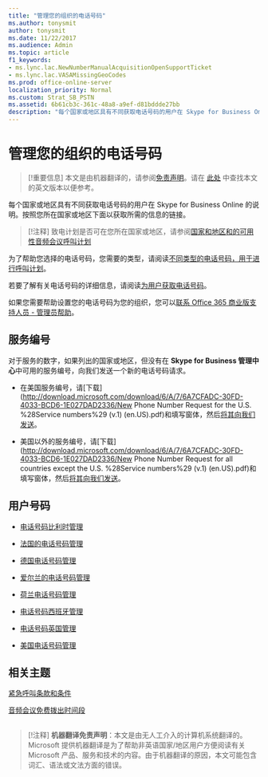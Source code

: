 ```yaml
---
title: "管理您的组织的电话号码"
ms.author: tonysmit
author: tonysmit
ms.date: 11/22/2017
ms.audience: Admin
ms.topic: article
f1_keywords:
- ms.lync.lac.NewNumberManualAcquisitionOpenSupportTicket
- ms.lync.lac.VASAMissingGeoCodes
ms.prod: office-online-server
localization_priority: Normal
ms.custom: Strat_SB_PSTN
ms.assetid: 6b61cb3c-361c-48a8-a9ef-d81bddde27bb
description: "每个国家或地区具有不同获取电话号码的用户在 Skype for Business Online 的说明。按照您所在国家或地区下面以获取所需的信息的链接。"
---
```


# 管理您的组织的电话号码

> [!重要信息]
> 本文是由机器翻译的，请参阅[免责声明](6b61cb3c-361c-48a8-a9ef-d81bddde27bb.md#MT_Footer)。请在 [此处](https://support.office.com/en-us/article/6b61cb3c-361c-48a8-a9ef-d81bddde27bb) 中查找本文的英文版本以便参考。
  
每个国家或地区具有不同获取电话号码的用户在 Skype for Business Online 的说明。按照您所在国家或地区下面以获取所需的信息的链接。
  
> [!注释]
> 致电计划是否可在您所在国家或地区，请参阅[国家和地区和的可用性音频会议呼叫计划](../../countries-and-region-availability-for-audio-conferencing-and-calling-plans/countries-and-region-availability-for-audio-conferencing-and-calling-plans.md)
  
为了帮助您选择的电话号码，您需要的类型，请阅读[不同类型的电话号码，用于进行呼叫计划](../../what-are-calling-plans-in-office-365/different-kinds-of-phone-numbers-used-for-calling-plans.md)。
  
若要了解有关电话号码的详细信息，请阅读[为用户获取电话号码](../../what-are-calling-plans-in-office-365/getting-phone-numbers-for-your-users.md)。
  
如果您需要帮助设置您的电话号码为您的组织，您可以[联系 Office 365 商业版支持人员 - 管理员帮助](https://support.office.com/article/32a17ca7-6fa0-4870-8a8d-e25ba4ccfd4b)。
  
## 服务编号

对于服务的数字，如果列出的国家或地区，但没有在 **Skype for Business 管理中心**中可用的服务编号，向我们发送一个新的电话号码请求。
  
- 在美国服务编号，请[下载](http://download.microsoft.com/download/6/A/7/6A7CFADC-30FD-4033-BCD6-1E027DAD2336/New Phone Number Request for the U.S. %28Service numbers%29 (v.1) (en.US).pdf)和填写窗体，然后[将其向我们发送](mailto:ptn@microsoft.com)。
    
- 美国以外的服务编号，请[下载](http://download.microsoft.com/download/6/A/7/6A7CFADC-30FD-4033-BCD6-1E027DAD2336/New Phone Number Request for all countries except the U.S. %28Service numbers%29 (v.1) (en.US).pdf)和填写窗体，然后[将其向我们发送](mailto:ptneu@microsoft.com)。
    
## 用户号码

- [电话号码比利时管理](phone-number-management-for-belgium.md)
    
- [法国的电话号码管理](phone-number-management-for-france.md)
    
- [德国电话号码管理](phone-number-management-for-germany.md)
    
- [爱尔兰的电话号码管理](phone-number-management-for-ireland.md)
    
- [荷兰电话号码管理](phone-number-management-for-the-netherlands.md)
    
- [电话号码西班牙管理](phone-number-management-for-spain.md)
    
- [电话号码英国管理](phone-number-management-for-the-u-k.md)
    
- [美国电话号码管理](phone-number-management-for-the-u-s.md)
    
## 相关主题

[紧急呼叫条款和条件](../../what-are-calling-plans-in-office-365/emergency-calling-terms-and-conditions.md)
  
[音频会议免费拨出时间段](../../accessibility-and-regulatory/audio-conferencing-complimentary-dial-out-period.md)
  
## 
<a name="MT_Footer"> </a>

> [!注释]
> **机器翻译免责声明**：本文是由无人工介入的计算机系统翻译的。Microsoft 提供机器翻译是为了帮助非英语国家/地区用户方便阅读有关 Microsoft 产品、服务和技术的内容。由于机器翻译的原因，本文可能包含词汇、语法或文法方面的错误。 
  

